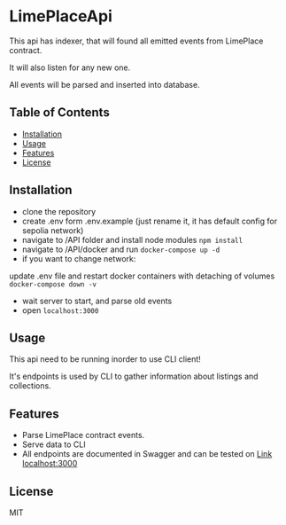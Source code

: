 # LimePlaceApi

This api has indexer, that will found all emitted events from LimePlace contract. 

It will also listen for any new one.


All events will be parsed and inserted into database.

## Table of Contents

- [Installation](#installation)
- [Usage](#usage)
- [Features](#features)
- [License](#license)

## Installation

* clone the repository
* create .env form .env.example (just rename it, it has default config for sepolia network)
* navigate to /API folder and install node modules `npm install`
* navigate to /API/docker and run `docker-compose up -d`
* if you want to change network: 

update .env file and restart docker containers with detaching of volumes `docker-compose down -v`
* wait server to start, and parse old events
* open `localhost:3000`


## Usage

This api need to be running inorder to use CLI client!

It's endpoints is used by CLI to gather information about listings and collections.

## Features

* Parse LimePlace contract events.
* Serve data to CLI
* All endpoints are documented in Swagger and can be tested on [Link localhost:3000](http://localhost:3000)

## License

MIT